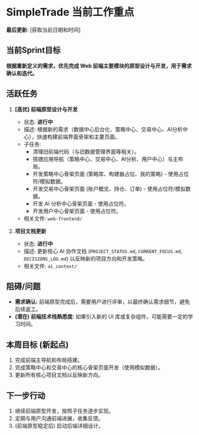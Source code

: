 # SimpleTrade 当前工作重点

**最后更新**: [获取当前日期和时间]

## 当前Sprint目标
**根据重新定义的需求，优先完成 Web 前端主要模块的原型设计与开发，用于需求确认和迭代。**

## 活跃任务

1.  **[高优]** **前端原型设计与开发**
    *   状态: **进行中**
    *   描述: 根据新的需求（数据中心后台化、策略中心、交易中心、AI分析中心），快速构建前端界面骨架和主要页面。
    *   子任务:
        *   清理旧前端代码（与旧数据管理界面等相关）。
        *   搭建应用导航（策略中心、交易中心、AI分析、用户中心）与主布局。
        *   开发策略中心骨架页面 (策略库、构建器占位、我的策略) - 使用占位符/模拟数据。
        *   开发交易中心骨架页面 (账户概览、持仓、订单) - 使用占位符/模拟数据。
        *   开发 AI 分析中心骨架页面 - 使用占位符。
        *   开发用户中心骨架页面 - 使用占位符。
    *   相关文件: `web-frontend/`

2.  **项目文档更新**
    *   状态: **进行中**
    *   描述: 更新核心 AI 协作文档 (`PROJECT_STATUS.md`, `CURRENT_FOCUS.md`, `DECISIONS_LOG.md`) 以反映新的项目方向和开发策略。
    *   相关文件: `ai_context/`

## 阻碍/问题

*   **需求确认:** 前端原型完成后，需要用户进行评审，以最终确认需求细节，避免后续返工。
*   **(潜在)** **前端技术栈熟悉度:** 如果引入新的 UI 库或复杂组件，可能需要一定的学习时间。

## 本周目标 (新起点)
1.  完成前端主导航和布局搭建。
2.  完成策略中心和交易中心的核心骨架页面开发（使用模拟数据）。
3.  更新所有核心项目文档以反映新方向。

## 下一步行动
1.  继续前端原型开发，按照子任务逐步实现。
2.  定期与用户沟通前端进展，收集反馈。
3.  (前端原型稳定后) 启动后端详细设计。
